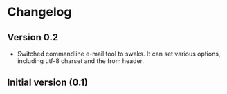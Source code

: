 # Changelog

## Version 0.2
* Switched commandline e-mail tool to swaks. It can set various options,
including utf-8 charset and the from header.

## Initial version (0.1)

